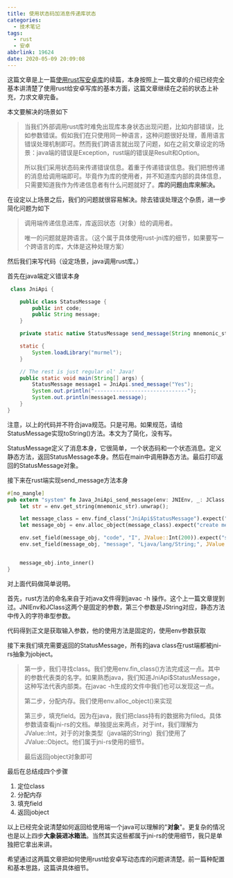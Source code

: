 ```yaml
---
title: 使用状态码加消息传递库状态
categories:
  - 技术笔记
tags:
  - rust
  - 安卓
abbrlink: 19624
date: 2020-05-09 20:09:08
---
```


这篇文章是上一篇[使用rust写安卓库](https://imzy.vip/posts/27183/)的续篇，本身按照上一篇文章的介绍已经完全基本讲清楚了使用rust给安卓写库的基本方面，这篇文章继续在之前的状态上补充，力求文章完备。

本文要解决的场景如下

> 当我们外部调用rust库时难免出现库本身状态出现问题，比如内部错误，比如参数错误。假如我们在只使用同一种语言，这种问题很好处理，善用语言错误处理机制即可。然而我们跨语言就出现了问题，如在之前文章设定的场景：java端的错误是Exception，rust端的错误是Result和Option。
>
> 所以我们采用状态码来传递错误信息。着重于传递错误信息。我们把想传递的消息给调用端即可。毕竟作为库的使用者，并不知道库内部的具体信息，只需要知道我作为传递信息者有什么问题就好了。**库的问题由库来解决。**

在设定以上场景之后，我们的问题就很容易解决。除去错误处理这个杂质，进一步简化问题为如下

> 调用端传递信息进库，库返回状态（对象）给的调用者。
>
> 唯一的问题就是跨语言。（这个属于具体使用rust-jni库的细节，如果要写一个跨语言的库，大体是这种处理方案）

然后我们来写代码（设定场景，java调用rust库。）

首先在java端定义错误本身

```java
 class JniApi {

    public class StatusMessage {
        public int code;
        public String message;
    }

    private static native StatusMessage send_message(String mnemonic_str);

    static {
        System.loadLibrary("murmel");
    }

    // The rest is just regular ol' Java!
    public static void main(String[] args) {
        StatusMessage message1 = JniApi.sned_message("Yes");
        System.out.println("------------------------------");
        System.out.println(message1.message);
    }
}
```

注意，以上的代码并不符合java规范。只是可用。如果规范，请给StatusMessage实现toString()方法。本文为了简化，没有写。

StatusMessage定义了消息本身，它很简单，一个状态码和一个状态消息。定义静态方法，返回StatusMessage本身。然后在main中调用静态方法。最后打印返回的StatusMessage对象。

接下来在rust端实现send_message方法本身

```rust
#[no_mangle]
pub extern "system" fn Java_JniApi_send_message(env: JNIEnv, _: JClass, str: JString) -> jobject {
    let str = env.get_string(mnemonic_str).unwrap();

    let message_class = env.find_class("JniApi$StatusMessage").expect("can't find class JniApi$StatusCode");
    let message_obj = env.alloc_object(message_class).expect("create message instance error");

    env.set_field(message_obj, "code", "I", JValue::Int(200)).expect("set code error");
    env.set_field(message_obj, "message", "Ljava/lang/String;", JValue::Object(JObject::from(env.new_string("Rust".to_string()).unwrap()))).expect("set error msg value is error!");


    message_obj.into_inner()
}
```

对上面代码做简单说明。

首先，rust方法的命名来自于对java文件得到javac -h 操作。这个上一篇文章提到过。JNIEnv和JClass这两个是固定的参数，第三个参数是JString对应，静态方法中传入的字符串型参数。

代码得到正文是获取输入参数，他的使用方法是固定的，使用env参数获取

接下来我们填充需要返回的StatusMessage，所有的java class在rust端都被jni-rs抽象为jobject。

> 第一步，我们寻找class。我们使用env.fin_class()方法完成这一点。其中的参数代表类的名字。如果熟悉java，我们知道JniApi$StatusMessage，这种写法代表内部类。在javac -h生成的文件中我们也可以发现这一点。
>
> 第二步，分配内存。我们使用env.alloc_object()来实现
>
> 第三步，填充field。因为在java，我们把class持有的数据称为filed。具体参数请查看jni-rs的文档。单独提出来两点，对于int，我们理解为JValue::Int，对于的对象类型（java端的String）我们使用了JValue::Object。他们属于jni-rs使用的细节。
>
> 最后返回jobject对象即可

最后在总结成四个步骤

1. 定位class
2. 分配内存
3. 填充field
4. 返回jobject

以上已经完全说清楚如何返回给使用端一个java可以理解的"**对象**"。更复杂的情况也是以上四步**大象装进冰箱法**。当然其实这些都属于jni-rs的使用细节，我只是单独把它拿出来讲。

希望通过这两篇文章把如何使用rust给安卓写动态库的问题讲清楚。前一篇种配置和基本思路，这篇讲具体细节。